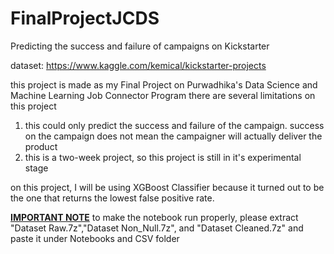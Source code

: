 # FinalProjectJCDS
Predicting the success and failure of campaigns on Kickstarter

dataset:  https://www.kaggle.com/kemical/kickstarter-projects


this project is made as my Final Project on Purwadhika's Data Science and Machine Learning Job Connector Program
there are several limitations on this project
1. this could only predict the success and failure of the campaign. success on the campaign does not mean the campaigner will actually deliver the product
2. this is a two-week project, so this project is still in it's experimental stage



on this project, I will be using XGBoost Classifier because it turned out to be the one that returns the lowest false positive rate.

<b><u>IMPORTANT NOTE</b></u>
to make the notebook run properly, please extract "Dataset Raw.7z","Dataset Non_Null.7z", and "Dataset Cleaned.7z" and paste it under Notebooks and CSV folder
